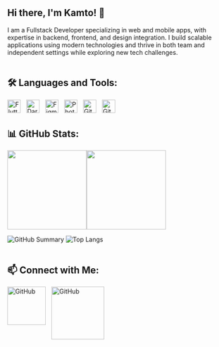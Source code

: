 ## Hi there, I'm Kamto! 👋
I am a Fullstack Developer specializing in web and mobile apps, with expertise in backend, frontend, and design integration. I build scalable applications using modern technologies and thrive in both team and independent settings while exploring new tech challenges.
<br>
<br>

## 🛠 Languages and Tools:
[<img align="left" alt="Flutter" width="30px" src="https://cdn.jsdelivr.net/gh/devicons/devicon/icons/flutter/flutter-original.svg" style="padding-right:10px;" />](https://flutter.dev/)
[<img align="left" alt="Dart" width="30px" src="https://cdn.jsdelivr.net/gh/devicons/devicon/icons/dart/dart-original.svg" style="padding-right:10px;" />](https://dart.dev/)
[<img align="left" alt="Figma" width="30px" src="https://cdn.jsdelivr.net/gh/devicons/devicon/icons/figma/figma-original.svg" style="padding-right:10px;" />](https://www.figma.com/)
[<img align="left" alt="Photoshop" width="30px" src="https://cdn.jsdelivr.net/gh/devicons/devicon/icons/photoshop/photoshop-plain.svg" style="padding-right:10px;" />](https://www.adobe.com/products/photoshop.html)
[<img align="left" alt="Git" width="30px" src="https://cdn.jsdelivr.net/gh/devicons/devicon/icons/git/git-original.svg" style="padding-right:10px;" />](https://git-scm.com/)
[<img align="left" alt="GitHub" width="30px" src="https://cdn.jsdelivr.net/gh/devicons/devicon/icons/github/github-original.svg" style="padding-right:10px;" />](https://github.com/)
<br>
<br>

## 📊 GitHub Stats:
<div style="display: flex; align-items: center;">
    <img src="https://github-profile-summary-cards.vercel.app/api/cards/stats?username=kamto-s&theme=radical" height="180">
    <img src="https://github-readme-stats.vercel.app/api/top-langs/?username=kamto-s&layout=compact&theme=radical" height="180">
</div>

![GitHub Summary](https://github-profile-summary-cards.vercel.app/api/cards/stats?username=kamto-s&theme=radical)
![Top Langs](https://github-readme-stats.vercel.app/api/top-langs/?username=kamto-s&layout=compact&theme=radical)
<br>
<br>

## 📫 Connect with Me:
[<img align="left" alt="GitHub" width="87px" src="https://img.shields.io/badge/Gmail-D14836?style=for-the-badge&logo=gmail&logoColor=white" style="padding-right:10px;" />](mailto:kamto.076s@gmail.com)
[<img align="left" alt="GitHub" width="120px" src="https://img.shields.io/badge/Instagram-E4405F?style=for-the-badge&logo=instagram&logoColor=white" style="padding-right:10px;" />](https://www.instagram.com/kamto_076/)

